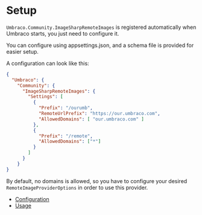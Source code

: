 # Setup

`Umbraco.Community.ImageSharpRemoteImages` is registered automatically when Umbraco starts, you just need to configure it.

You can configure using appsettings.json, and a schema file is provided for easier setup.

A configuration can look like this:

```json
{
  "Umbraco": {
    "Community": {
      "ImageSharpRemoteImages": {
        "Settings": [
          {
            "Prefix": "/ourumb",
            "RemoteUrlPrefix": "https://our.umbraco.com",
            "AllowedDomains": [ "our.umbraco.com" ]
          },
          {
            "Prefix": "/remote",
            "AllowedDomains": ["*"]
          }
        ]
      }
    }
}
```

By default, no domains is allowed, so you have to configure your desired `RemoteImageProviderOptions` in order to use this provider.

- [Configuration](https://github.com/skttl/ImageSharpCommunity.Providers.Remote/blob/main/docs/configuration.md)
- [Usage](https://github.com/skttl/ImageSharpCommunity.Providers.Remote/blob/main/docs/usage.md)
